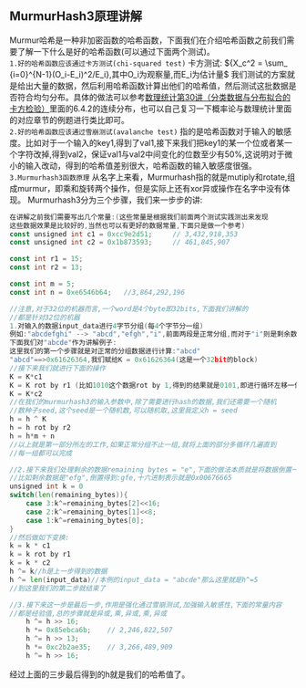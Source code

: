 ## MurmurHash3原理讲解
Murmur哈希是一种非加密函数的哈希函数，下面我们在介绍哈希函数之前我们需要了解一下什么是好的哈希函数(可以通过下面两个测试)。<br/>
`1.好的哈希函数应该通过卡方测试(chi-squared test)`
卡方测试:
${X_c^2 = \sum_ {i=0}^{N-1}(O_i-E_i)^2/E_i},其中O_i为观察量,而E_i为估计量$
我们测试的方案就是给出大量的数据，然后利用哈希函数计算出他们的哈希值，然后测试这批数据是否符合均匀分布。具体的做法可以参考[数理统计第30讲（分类数据与分布拟合的卡方检验）](https://zhuanlan.zhihu.com/p/158125006)里面的6.4.2的连续分布，也可以自己复习一下概率论与数理统计里面的对应章节的例题进行类比即可。<br/>
`2.好的哈希函数应该通过雪崩测试(avalanche test)`
指的是哈希函数对于输入的敏感度。比如对于一个输入的key1,得到了val1,接下来我们把key1的某一个位或者某一个字符改掉,得到val2，保证val1与val2中间变化的位数至少有50%,这说明对于微小的输入改动，得到的哈希值差别很大，哈希函数的输入敏感度很强。
`3.Murmurhash3函数原理`
从名字上来看，Murmurhash指的就是mutiply和rotate,组成murmur，即乘和旋转两个操作，但是实际上还有xor异或操作在名字中没有体现。
Murmurhash3分为三个步骤，我们来一步步的讲:
```go
在讲解之前我们需要写出几个常量:(这些常量是根据我们前面两个测试实践测出来发现
这些数据效果是比较好的,当然也可以有更好的数据常量,下面只是做一个参考)
const unsigned int c1 = 0xcc9e2d51;		// 3,432,918,353
const unsigned int c2 = 0x1b873593;		// 461,845,907

const int r1 = 15;
const int r2 = 13;

const int m = 5;
const int n = 0xe6546b64;	//3,864,292,196
```
```go
//注意,对于32位的机器而言,一个word是4个byte即32bits,下面我们讲解的
//都是针对32位的机器
1.对输入的数据input_data进行4字节分组(每4个字节分一组)
例如:"abcdefghi" --> "abcd","efgh","i",前面两段是正常分组,而对于"i"则是剩余数据
下面我们对"abcde"作为讲解例子:
这里我们的第一个步骤就是对正常的分组数据进行计算:"abcd"
"abcd"==>0x61626364,我们赋给K = 0x61626364(这是一个32bit的block)
//接下来我们就进行下面的操作
K = K*c1
K = K rot by r1 (比如1010这个数据rot by 1,得到的结果就是0101,即进行循环左移一位)
K = K*c2
//在我们的murmurhash3的输入参数中,除了需要进行hash的数据,我们还需要一个随机
//数种子seed,这个seed是一个随机数,可以随机取,这里我定义h = seed
h = h ^ K
h = h rot by r2
h = h*m + n
//以上就是第一部分所左的工作,如果正常分组不止一组,就将上面的部分多循环几遍直到
//每一组都可以完成
```
```go
//2.接下来我们处理剩余的数据remaining bytes = "e",下面的做法本质就是将数据倒置一下
//比如剩余数据是"efg",倒置得到:gfe,十六进制表示就是0x00676665
unsigned int k = 0
switch(len(remaining_bytes)){
	case 3:k^=remaining_bytes[2]<<16;
	case 2:k^=remaining_bytes[1]<<8;
	case 1:k^=remaining_bytes[0];
}
//然后做如下变换:
k = k * c1
k = k rot by r1
k = k * c2
h ^= k//h是上一步得到的数据
h ^= len(input_data)//本例的input_data = "abcde"那么这里就是h^=5
//到这里我们的第二步就结束了
```
```go
//3.接下来这一步是最后一步,作用是强化通过雪崩测试,加强输入敏感性,下面的常量内容
//都是经验值,总的步骤就是异或,乘,异或,乘,异或
	h ^= h >> 16;
	h *= 0x85ebca6b;	// 2,246,822,507
	h ^= h >> 13;
	h *= 0xc2b2ae35;	// 3,266,489,909
	h ^= h >> 16;
```
经过上面的三步最后得到的h就是我们的哈希值了。

